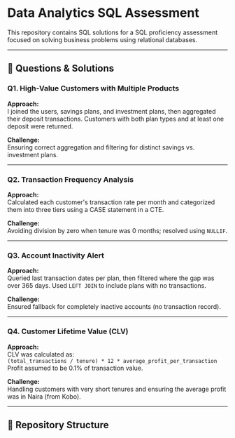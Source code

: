 # Data Analytics SQL Assessment

This repository contains SQL solutions for a SQL proficiency assessment focused on solving business problems using relational databases.

---

## 📝 Questions & Solutions

### Q1. High-Value Customers with Multiple Products
**Approach:**  
I joined the users, savings plans, and investment plans, then aggregated their deposit transactions. Customers with both plan types and at least one deposit were returned.

**Challenge:**  
Ensuring correct aggregation and filtering for distinct savings vs. investment plans.

---

### Q2. Transaction Frequency Analysis
**Approach:**  
Calculated each customer's transaction rate per month and categorized them into three tiers using a CASE statement in a CTE.

**Challenge:**  
Avoiding division by zero when tenure was 0 months; resolved using `NULLIF`.

---

### Q3. Account Inactivity Alert
**Approach:**  
Queried last transaction dates per plan, then filtered where the gap was over 365 days. Used `LEFT JOIN` to include plans with no transactions.

**Challenge:**  
Ensured fallback for completely inactive accounts (no transaction record).

---

### Q4. Customer Lifetime Value (CLV)
**Approach:**  
CLV was calculated as:  
`(total_transactions / tenure) * 12 * average_profit_per_transaction`  
Profit assumed to be 0.1% of transaction value.

**Challenge:**  
Handling customers with very short tenures and ensuring the average profit was in Naira (from Kobo).

---

## 📁 Repository Structure